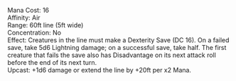 Mana Cost: 16  
Affinity: Air  
Range: 60ft line (5ft wide)  
Concentration: No  
Effect: Creatures in the line must make a Dexterity Save (DC 16). On a failed save, take 5d6 Lightning damage; on a successful save, take half. The first creature that fails the save also has Disadvantage on its next attack roll before the end of its next turn.  
Upcast: +1d6 damage or extend the line by +20ft per x2 Mana.